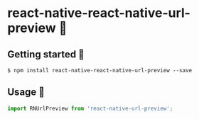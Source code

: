 
# react-native-react-native-url-preview 🐜

## Getting started 🐜

`$ npm install react-native-react-native-url-preview --save`

## Usage 🐜
```javascript
import RNUrlPreview from 'react-native-url-preview';
